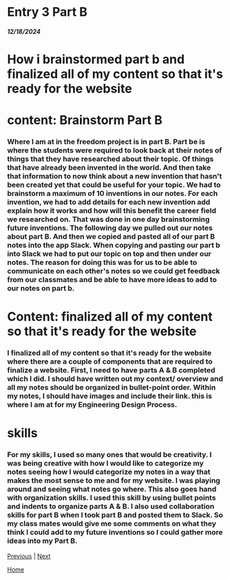# Entry 3 Part B
##### 12/18/2024
# How i brainstormed part b and finalized all of my content so that it's ready for the website

# content: Brainstorm Part B
### Where I am at in the freedom project is in part B. Part be is where the students were required to look back at their notes of things that they have researched about their topic. Of things that have already been invented in the world. And then take that information to now think about a new invention that hasn't been created yet that could be useful for your topic.  We had to brainstorm a maximum of 10 inventions in our notes. For each invention, we had to add details for each new invention add explain how it works and how will this benefit the career field we researched on. That was done in one day brainstorming future inventions. The following day we pulled out our notes about part B. And then we copied and pasted all of our part B notes into the app Slack. When copying and pasting our part b into Slack we had to put our topic on top and then under our notes. The reason for doing this was for us to be able to communicate on each other's notes so we could get feedback from our classmates and be able to have more ideas to add to our notes on part b. 

# Content:  finalized all of my content so that it's ready for the website
### I finalized all of my content so that it's ready for the website where there are a couple of components that are required to finalize a website. First, I need to have parts A & B completed which I did. I should have written out my context/ overview and all my notes should be organized in bullet-point order. Within my notes, I should have images and include their link. this is where I am at for my Engineering Design Process. 
# skills
### For my skills, I used so many ones that would be creativity. I was being creative with how I would like to categorize my notes seeing how I would categorize my notes in a way that makes the most sense to me and for my website. I was playing around and seeing what notes go where. This also goes hand with organization skills. I used this skill by using bullet points and indents to organize parts A & B. I also used collaboration skills for part B when I took part B and posted them to Slack. So my class mates would give me some comments on what they think I could add to my future inventions so I could gather more ideas into my Part B. 


[Previous](entry02.md) | [Next](entry04.md)

[Home](../README.md)
